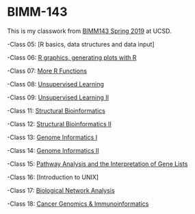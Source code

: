 # BIMM-143

This is my classwork from [BIMM143 Spring 2019](https://bioboot.github.io/bimm143_S19/) at UCSD. 

-Class 05: [R basics, data structures and data input] 

-Class 06: [R graphics, generating plots with R](https://github.com/enrique-s47/bimm143/blob/master/class06/class06.md)

-Class 07: [More R Functions](https://github.com/enrique-s47/bimm143/blob/master/class07/class07.md)

-Class 08: [Unsupervised Learning](https://github.com/enrique-s47/bimm143/blob/master/class08/class08.md) 

-Class 09: [Unsupervised Learning II](https://github.com/enrique-s47/bimm143/blob/master/class09/class09.md)

-Class 11: [Structural Bioinformatics](https://github.com/enrique-s47/bimm143/blob/master/class11/class11.md)

-Class 12: [Structural Bioinformatics II](https://github.com/enrique-s47/bimm143/blob/master/class12/class12.md)

-Class 13: [Genome Informatics I](https://github.com/enrique-s47/bimm143/blob/master/class13/class13.md)

-Class 14: [Genome Informatics II](https://raw.githubusercontent.com/enrique-s47/bimm143/master/class14/class14.md)

-Class 15: [Pathway Analysis and the Interpretation of Gene Lists](https://github.com/enrique-s47/bimm143/blob/master/class15/class15.md)

-Class 16: [Introduction to UNIX]

-Class 17: [Biological Network Analysis](https://github.com/enrique-s47/bimm143/blob/master/class17/class17.Rmd)

-Class 18: [Cancer Genomics & Immunoinformatics](https://github.com/enrique-s47/bimm143/blob/master/class18/class18.md)
